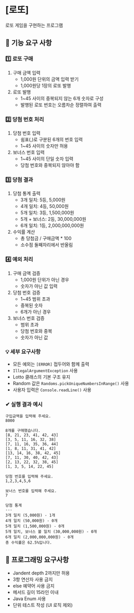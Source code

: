 # [로또]

로또 게임을 구현하는 프로그램

## 🚀 기능 요구 사항

### 1️⃣ 로또 구매

1. 구매 금액 입력
    - 1,000원 단위의 금액 입력 받기
    - 1,000원당 1장의 로또 발행
2. 로또 발행
    - 1~45 사이의 중복되지 않는 6개 숫자로 구성
    - 발행된 로또 번호는 오름차순 정렬하여 출력

### 2️⃣ 당첨 번호 처리

1. 당첨 번호 입력
    - 쉼표(,)로 구분된 6개의 번호 입력
    - 1~45 사이의 숫자만 허용
2. 보너스 번호 입력
    - 1~45 사이의 단일 숫자 입력
    - 당첨 번호와 중복되지 않아야 함

### 3️⃣ 당첨 결과

1. 당첨 통계 출력
    - 3개 일치: 5등, 5,000원
    - 4개 일치: 4등, 50,000원
    - 5개 일치: 3등, 1,500,000원
    - 5개 + 보너스: 2등, 30,000,000원
    - 6개 일치: 1등, 2,000,000,000원
2. 수익률 계산
    - 총 당첨금 / 구매금액 * 100
    - 소수점 둘째자리에서 반올림

### 4️⃣ 예외 처리

1. 구매 금액 검증
    - 1,000원 단위가 아닌 경우
    - 숫자가 아닌 값 입력
2. 당첨 번호 검증
    - 1~45 범위 초과
    - 중복된 숫자
    - 6개가 아닌 경우
3. 보너스 번호 검증
    - 범위 초과
    - 당첨 번호와 중복
    - 숫자가 아닌 값

### 💡 세부 요구사항

- 모든 예외는 `[ERROR]` 접두어와 함께 출력
- `IllegalArgumentException` 사용
- Lotto 클래스의 기본 구조 유지
- Random 값은 `Randoms.pickUniqueNumbersInRange()` 사용
- 사용자 입력은 `Console.readLine()` 사용

### ✔ 실행 결과 예시

```
구입금액을 입력해 주세요.
8000

8개를 구매했습니다.
[8, 21, 23, 41, 42, 43]
[3, 5, 11, 16, 32, 38]
[7, 11, 16, 35, 36, 44]
[1, 8, 11, 31, 41, 42]
[13, 14, 16, 38, 42, 45]
[7, 11, 30, 40, 42, 43]
[2, 13, 22, 32, 38, 45]
[1, 3, 5, 14, 22, 45]

당첨 번호를 입력해 주세요.
1,2,3,4,5,6

보너스 번호를 입력해 주세요.
7

당첨 통계
---
3개 일치 (5,000원) - 1개
4개 일치 (50,000원) - 0개
5개 일치 (1,500,000원) - 0개
5개 일치, 보너스 볼 일치 (30,000,000원) - 0개
6개 일치 (2,000,000,000원) - 0개
총 수익률은 62.5%입니다.

```

## 🎯 프로그래밍 요구사항

- Jandent depth 2까지만 허용
- 3항 연산자 사용 금지
- else 예약어 사용 금지
- 메서드 길이 15라인 이내
- Java Enum 사용
- 단위 테스트 작성 (UI 로직 제외)